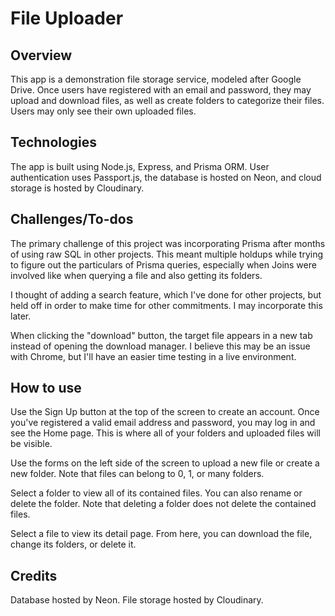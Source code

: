 # File Uploader

## Overview
This app is a demonstration file storage service, modeled after Google Drive.
Once users have registered with an email and password, they may upload and download files, as well as create folders to categorize their files. 
Users may only see their own uploaded files.

## Technologies
The app is built using Node.js, Express, and Prisma ORM. 
User authentication uses Passport.js, the database is hosted on Neon, and cloud storage is hosted by Cloudinary.

## Challenges/To-dos
The primary challenge of this project was incorporating Prisma after months of using raw SQL in other projects. This meant multiple holdups while trying to figure out the particulars of Prisma queries, especially when Joins were involved like when querying a file and also getting its folders.

I thought of adding a search feature, which I've done for other projects, but held off in order to make time for other commitments. I may incorporate this later.

When clicking the "download" button, the target file appears in a new tab instead of opening the download manager. I believe this may be an issue with Chrome, but I'll have an easier time testing in a live environment. 

## How to use
Use the Sign Up button at the top of the screen to create an account. Once you've registered a valid email address and password, you may log in and see the Home page. This is where all of your folders and uploaded files will be visible.  

Use the forms on the left side of the screen to upload a new file or create a new folder. Note that files can belong to 0, 1, or many folders. 

Select a folder to view all of its contained files. You can also rename or delete the folder. Note that deleting a folder does not delete the contained files.

Select a file to view its detail page. From here, you can download the file, change its folders, or delete it. 

## Credits
Database hosted by Neon.
File storage hosted by Cloudinary.
